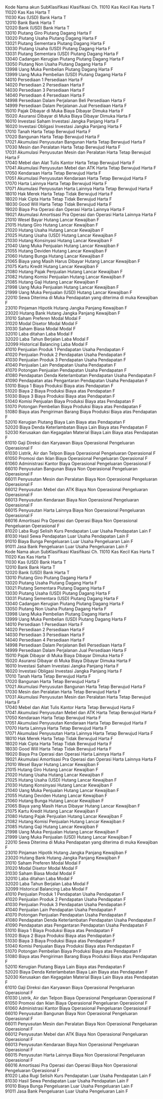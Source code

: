 Kode	Nama akun	SubKlasifikasi	Klasifikasi	Ch.	
11010	Kas Kecil	Kas	Harta	T	
11020	Kas	Kas	Harta	T	
11030	Kas (USD)	Bank	Harta	T	
12010	Bank	Bank	Harta	T	
12020	Bank (USD)	Bank	Harta	T	
13010	Piutang Giro	Piutang Dagang	Harta	F	
13020	Piutang Usaha	Piutang Dagang	Harta	F	
13021	Piutang Sementara	Piutang Dagang	Harta	F	
13030	Piutang Usaha (USD)	Piutang Dagang	Harta	F	
13031	Piutang Sementara (USD)	Piutang Dagang	Harta	F	
13040	Cadangan Kerugian Piutang	Piutang Dagang	Harta	F	
13050	Piutang Non Usaha	Piutang Dagang	Harta	F	
13998	Uang Muka Pembelian	Piutang Dagang	Harta	F	
13999	Uang Muka Pembelian (USD)	Piutang Dagang	Harta	F	
14010	Persediaan 1	Persediaan	Harta	F	
14020	Persediaan 2	Persediaan	Harta	F	
14030	Persediaan 3	Persediaan	Harta	F	
14040	Persediaan 4	Persediaan	Harta	F	
14998	Persediaan Dalam Perjalanan Beli	Persediaan	Harta	F	
14999	Persediaan Dalam Perjalanan Jual	Persediaan	Harta	F	
15010	Pajak Dibayar di Muka	Biaya Dibayar Dimuka	Harta	F	
15020	Asuransi Dibayar di Muka	Biaya Dibayar Dimuka	Harta	F	
16010	Investasi Saham	Investasi Jangka Panjang	Harta	F	
16020	Investasi Obligasi	Investasi Jangka Panjang	Harta	F	
17010	Tanah	Harta Tetap Berwujud	Harta	F	
17020	Bangunan	Harta Tetap Berwujud	Harta	F	
17021	Akumulasi Penyusutan Bangunan	Harta Tetap Berwujud	Harta	F	
17030	Mesin dan Peralatan	Harta Tetap Berwujud	Harta	F	
17031	Akumulasi Penyusutan Mesin dan Peralatan	Harta Tetap Berwujud	Harta	F	
17040	Mebel dan Alat Tulis Kantor	Harta Tetap Berwujud	Harta	F	
17041	Akumulasi Penyusutan Mebel dan ATK	Harta Tetap Berwujud	Harta	F	
17050	Kendaraan	Harta Tetap Berwujud	Harta	F	
17051	Akumulasi Penyusutan Kendaraan	Harta Tetap Berwujud	Harta	F	
17070	Harta Lainnya	Harta Tetap Berwujud	Harta	F	
17071	Akumulasi Penyusutan Harta Lainnya	Harta Tetap Berwujud	Harta	F	
18010	Hak Merek	Harta Tetap Tidak Berwujud	Harta	F	
18020	Hak Cipta	Harta Tetap Tidak Berwujud	Harta	F	
18030	Good Will	Harta Tetap Tidak Berwujud	Harta	F	
19020	Biaya Pra Operasi dan Operasi	Harta Lainnya	Harta	F	
19021	Akumulasi Amortisasi Pra Operasi dan Operasi	Harta Lainnya	Harta	F	
21010	Wesel Bayar	Hutang Lancar	Kewajiban	F	
21015	Hutang Giro	Hutang Lancar	Kewajiban	F	
21020	Hutang Usaha	Hutang Lancar	Kewajiban	F	
21025	Hutang Usaha (USD)	Hutang Lancar	Kewajiban	F	
21030	Hutang Konsinyasi	Hutang Lancar	Kewajiban	F	
21040	Uang Muka Penjualan	Hutang Lancar	Kewajiban	F	
21055	Hutang Deviden	Hutang Lancar	Kewajiban	F	
21060	Hutang Bunga	Hutang Lancar	Kewajiban	F	
21065	Biaya yang Masih Harus Dibayar	Hutang Lancar	Kewajiban	F	
21075	Kartu Kredit	Hutang Lancar	Kewajiban	F	
21080	Hutang Pajak Penjualan	Hutang Lancar	Kewajiban	F	
21082	Hutang Komisi Penjualan	Hutang Lancar	Kewajiban	F	
21085	Hutang Gaji	Hutang Lancar	Kewajiban	F	
21998	Uang Muka Penjualan	Hutang Lancar	Kewajiban	F	
21999	Uang Muka Penjualan (USD)	Hutang Lancar	Kewajiban	F	
22010	Sewa Diterima di Muka	Pendapatan yang diterima di muka	Kewajiban	F	
23010	Pinjaman Hipotik	Hutang Jangka Panjang	Kewajiban	F	
23020	Hutang Bank	Hutang Jangka Panjang	Kewajiban	F	
31010	Saham Preferen	Modal	Modal	F	
31020	Modal Disetor	Modal	Modal	F	
31030	Saham Biasa	Modal	Modal	F	
32010	Laba ditahan	Laba	Modal	F	
32020	Laba Tahun Berjalan	Laba	Modal	F	
32099	Historical Balancing	Laba	Modal	F	
41010	Penjualan Produk 1	Pendapatan Usaha	Pendapatan	F	
41020	Penjualan Produk 2	Pendapatan Usaha	Pendapatan	F	
41030	Penjualan Produk 3	Pendapatan Usaha	Pendapatan	F	
41040	Penjualan Lain	Pendapatan Usaha	Pendapatan	F	
41070	Potongan Penjualan	Pendapatan Usaha	Pendapatan	F	
41080	Pendapatan Denda Keterlambatan	Pendapatan Usaha	Pendapatan	F	
41090	Pendapatan atas Pengantaran	Pendapatan Usaha	Pendapatan	F	
51010	Biaya 1	Biaya Produksi	Biaya atas Pendapatan	F	
51020	Biaya 2	Biaya Produksi	Biaya atas Pendapatan	F	
51030	Biaya 3	Biaya Produksi	Biaya atas Pendapatan	F	
51040	Komisi Penjualan	Biaya Produksi	Biaya atas Pendapatan	F	
51070	Potongan Pembelian	Biaya Produksi	Biaya atas Pendapatan	F	
51080	Biaya atas Pengiriman Barang	Biaya Produksi	Biaya atas Pendapatan	F	
52010	Kerugian Piutang	Biaya Lain	Biaya atas Pendapatan	F	
52020	Biaya Denda Keterlambatan	Biaya Lain	Biaya atas Pendapatan	F	
52030	Kerusakan dan Kegagalan Material	Biaya Lain	Biaya atas Pendapatan	F	
61010	Gaji Direksi dan Karyawan	Biaya Operasional	Pengeluaran Operasional	F	
61030	Listrik, Air dan Telpon	Biaya Operasional	Pengeluaran Operasional	F	
61050	Promosi dan Iklan	Biaya Operasional	Pengeluaran Operasional	F	
61060	Administrasi Kantor	Biaya Operasional	Pengeluaran Operasional	F	
66010	Penyusutan Bangunan	Biaya Non Operasional	Pengeluaran Operasional	F	
66011	Penyusutan Mesin dan Peralatan	Biaya Non Operasional	Pengeluaran Operasional	F	
66012	Penyusutan Mebel dan ATK	Biaya Non Operasional	Pengeluaran Operasional	F	
66013	Penyusutan Kendaraan	Biaya Non Operasional	Pengeluaran Operasional	F	
66015	Penyusutan Harta Lainnya	Biaya Non Operasional	Pengeluaran Operasional	F	
66016	Amortisasi Pra Operasi dan Operasi	Biaya Non Operasional	Pengeluaran Operasional	F	
81020	Laba Rugi Selisih Kurs	Pendapatan Luar Usaha	Pendapatan Lain	F	
81030	Hasil Sewa	Pendapatan Luar Usaha	Pendapatan Lain	F	
91010	Biaya Bunga	Pengeluaran Luar Usaha	Pengeluaran Lain	F	
91011	Jasa Bank	Pengeluaran Luar Usaha	Pengeluaran Lain	F	
Kode	Nama akun	SubKlasifikasi	Klasifikasi	Ch.	
11010	Kas Kecil	Kas	Harta	T	
11020	Kas	Kas	Harta	T	
11030	Kas (USD)	Bank	Harta	T	
12010	Bank	Bank	Harta	T	
12020	Bank (USD)	Bank	Harta	T	
13010	Piutang Giro	Piutang Dagang	Harta	F	
13020	Piutang Usaha	Piutang Dagang	Harta	F	
13021	Piutang Sementara	Piutang Dagang	Harta	F	
13030	Piutang Usaha (USD)	Piutang Dagang	Harta	F	
13031	Piutang Sementara (USD)	Piutang Dagang	Harta	F	
13040	Cadangan Kerugian Piutang	Piutang Dagang	Harta	F	
13050	Piutang Non Usaha	Piutang Dagang	Harta	F	
13998	Uang Muka Pembelian	Piutang Dagang	Harta	F	
13999	Uang Muka Pembelian (USD)	Piutang Dagang	Harta	F	
14010	Persediaan 1	Persediaan	Harta	F	
14020	Persediaan 2	Persediaan	Harta	F	
14030	Persediaan 3	Persediaan	Harta	F	
14040	Persediaan 4	Persediaan	Harta	F	
14998	Persediaan Dalam Perjalanan Beli	Persediaan	Harta	F	
14999	Persediaan Dalam Perjalanan Jual	Persediaan	Harta	F	
15010	Pajak Dibayar di Muka	Biaya Dibayar Dimuka	Harta	F	
15020	Asuransi Dibayar di Muka	Biaya Dibayar Dimuka	Harta	F	
16010	Investasi Saham	Investasi Jangka Panjang	Harta	F	
16020	Investasi Obligasi	Investasi Jangka Panjang	Harta	F	
17010	Tanah	Harta Tetap Berwujud	Harta	F	
17020	Bangunan	Harta Tetap Berwujud	Harta	F	
17021	Akumulasi Penyusutan Bangunan	Harta Tetap Berwujud	Harta	F	
17030	Mesin dan Peralatan	Harta Tetap Berwujud	Harta	F	
17031	Akumulasi Penyusutan Mesin dan Peralatan	Harta Tetap Berwujud	Harta	F	
17040	Mebel dan Alat Tulis Kantor	Harta Tetap Berwujud	Harta	F	
17041	Akumulasi Penyusutan Mebel dan ATK	Harta Tetap Berwujud	Harta	F	
17050	Kendaraan	Harta Tetap Berwujud	Harta	F	
17051	Akumulasi Penyusutan Kendaraan	Harta Tetap Berwujud	Harta	F	
17070	Harta Lainnya	Harta Tetap Berwujud	Harta	F	
17071	Akumulasi Penyusutan Harta Lainnya	Harta Tetap Berwujud	Harta	F	
18010	Hak Merek	Harta Tetap Tidak Berwujud	Harta	F	
18020	Hak Cipta	Harta Tetap Tidak Berwujud	Harta	F	
18030	Good Will	Harta Tetap Tidak Berwujud	Harta	F	
19020	Biaya Pra Operasi dan Operasi	Harta Lainnya	Harta	F	
19021	Akumulasi Amortisasi Pra Operasi dan Operasi	Harta Lainnya	Harta	F	
21010	Wesel Bayar	Hutang Lancar	Kewajiban	F	
21015	Hutang Giro	Hutang Lancar	Kewajiban	F	
21020	Hutang Usaha	Hutang Lancar	Kewajiban	F	
21025	Hutang Usaha (USD)	Hutang Lancar	Kewajiban	F	
21030	Hutang Konsinyasi	Hutang Lancar	Kewajiban	F	
21040	Uang Muka Penjualan	Hutang Lancar	Kewajiban	F	
21055	Hutang Deviden	Hutang Lancar	Kewajiban	F	
21060	Hutang Bunga	Hutang Lancar	Kewajiban	F	
21065	Biaya yang Masih Harus Dibayar	Hutang Lancar	Kewajiban	F	
21075	Kartu Kredit	Hutang Lancar	Kewajiban	F	
21080	Hutang Pajak Penjualan	Hutang Lancar	Kewajiban	F	
21082	Hutang Komisi Penjualan	Hutang Lancar	Kewajiban	F	
21085	Hutang Gaji	Hutang Lancar	Kewajiban	F	
21998	Uang Muka Penjualan	Hutang Lancar	Kewajiban	F	
21999	Uang Muka Penjualan (USD)	Hutang Lancar	Kewajiban	F	
22010	Sewa Diterima di Muka	Pendapatan yang diterima di muka	Kewajiban	F	
23010	Pinjaman Hipotik	Hutang Jangka Panjang	Kewajiban	F	
23020	Hutang Bank	Hutang Jangka Panjang	Kewajiban	F	
31010	Saham Preferen	Modal	Modal	F	
31020	Modal Disetor	Modal	Modal	F	
31030	Saham Biasa	Modal	Modal	F	
32010	Laba ditahan	Laba	Modal	F	
32020	Laba Tahun Berjalan	Laba	Modal	F	
32099	Historical Balancing	Laba	Modal	F	
41010	Penjualan Produk 1	Pendapatan Usaha	Pendapatan	F	
41020	Penjualan Produk 2	Pendapatan Usaha	Pendapatan	F	
41030	Penjualan Produk 3	Pendapatan Usaha	Pendapatan	F	
41040	Penjualan Lain	Pendapatan Usaha	Pendapatan	F	
41070	Potongan Penjualan	Pendapatan Usaha	Pendapatan	F	
41080	Pendapatan Denda Keterlambatan	Pendapatan Usaha	Pendapatan	F	
41090	Pendapatan atas Pengantaran	Pendapatan Usaha	Pendapatan	F	
51010	Biaya 1	Biaya Produksi	Biaya atas Pendapatan	F	
51020	Biaya 2	Biaya Produksi	Biaya atas Pendapatan	F	
51030	Biaya 3	Biaya Produksi	Biaya atas Pendapatan	F	
51040	Komisi Penjualan	Biaya Produksi	Biaya atas Pendapatan	F	
51070	Potongan Pembelian	Biaya Produksi	Biaya atas Pendapatan	F	
51080	Biaya atas Pengiriman Barang	Biaya Produksi	Biaya atas Pendapatan	F	
52010	Kerugian Piutang	Biaya Lain	Biaya atas Pendapatan	F	
52020	Biaya Denda Keterlambatan	Biaya Lain	Biaya atas Pendapatan	F	
52030	Kerusakan dan Kegagalan Material	Biaya Lain	Biaya atas Pendapatan	F	
61010	Gaji Direksi dan Karyawan	Biaya Operasional	Pengeluaran Operasional	F	
61030	Listrik, Air dan Telpon	Biaya Operasional	Pengeluaran Operasional	F	
61050	Promosi dan Iklan	Biaya Operasional	Pengeluaran Operasional	F	
61060	Administrasi Kantor	Biaya Operasional	Pengeluaran Operasional	F	
66010	Penyusutan Bangunan	Biaya Non Operasional	Pengeluaran Operasional	F	
66011	Penyusutan Mesin dan Peralatan	Biaya Non Operasional	Pengeluaran Operasional	F	
66012	Penyusutan Mebel dan ATK	Biaya Non Operasional	Pengeluaran Operasional	F	
66013	Penyusutan Kendaraan	Biaya Non Operasional	Pengeluaran Operasional	F	
66015	Penyusutan Harta Lainnya	Biaya Non Operasional	Pengeluaran Operasional	F	
66016	Amortisasi Pra Operasi dan Operasi	Biaya Non Operasional	Pengeluaran Operasional	F	
81020	Laba Rugi Selisih Kurs	Pendapatan Luar Usaha	Pendapatan Lain	F	
81030	Hasil Sewa	Pendapatan Luar Usaha	Pendapatan Lain	F	
91010	Biaya Bunga	Pengeluaran Luar Usaha	Pengeluaran Lain	F	
91011	Jasa Bank	Pengeluaran Luar Usaha	Pengeluaran Lain	F	
